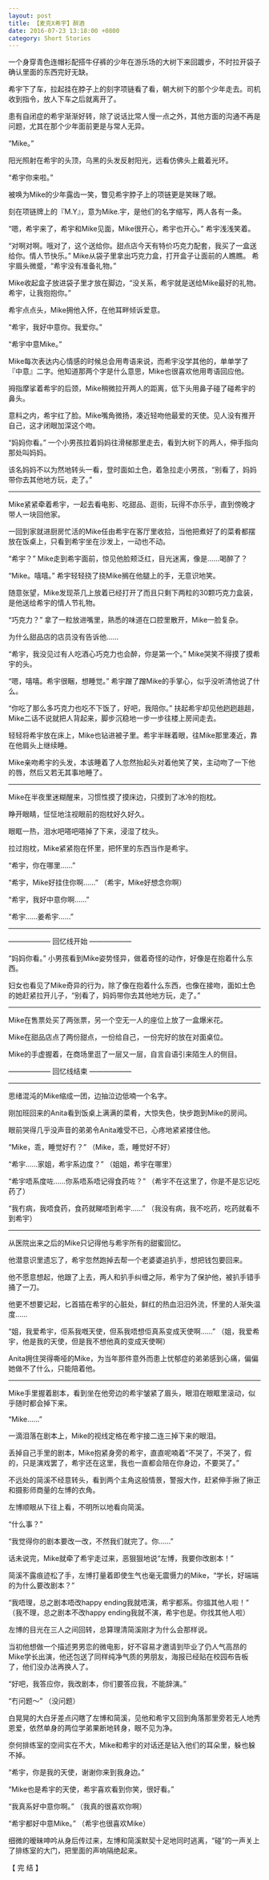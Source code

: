```yaml
---
layout: post
title: 【麦克X希宇】醉酒
date: 2016-07-23 13:18:00 +0800
category: Short Stories
---
```

一个身穿青色连帽衫配搭牛仔裤的少年在游乐场的大树下来回踱步，不时拉开袋子确认里面的东西完好无缺。

希宇下了车，拉起挂在脖子上的刻字项链看了看，朝大树下的那个少年走去。司机收到指令，放人下车之后就离开了。

患有自闭症的希宇渐渐好转，除了说话比常人慢一点之外，其他方面的沟通不再是问题，尤其在那个少年面前更是与常人无异。

“Mike。”

阳光照射在希宇的头顶，乌黑的头发反射阳光，远看仿佛头上戴着光环。

“希宇你来啦。”

被唤为Mike的少年露齿一笑，瞥见希宇脖子上的项链更是笑眯了眼。

刻在项链牌上的『M.Y』，意为Mike.宇，是他们的名字缩写，两人各有一条。

“嗯，希宇来了，希宇和Mike见面，Mike很开心，希宇也开心。” 希宇浅浅笑着。

“对啊对啊。哦对了，这个送给你。甜点店今天有特价巧克力配套，我买了一盒送给你。情人节快乐。” Mike从袋子里拿出巧克力盒，打开盒子让面前的人瞧瞧。
希宇眉头微蹙，“希宇没有准备礼物。”

Mike收起盒子放进袋子里才放在脚边，“没关系，希宇就是送给Mike最好的礼物。希宇，让我抱抱你。”

希宇点点头，Mike拥他入怀，在他耳畔倾诉爱意。

“希宇，我好中意你。我爱你。”

“希宇中意Mike。”

Mike每次表达内心情感的时候总会用粤语来说，而希宇没学其他的，单单学了『中意』二字。他知道那两个字是什么意思，Mike也很喜欢他用粤语回应他。

拇指摩挲着希宇的后颈，Mike稍微拉开两人的距离，低下头用鼻子碰了碰希宇的鼻头。

意料之内，希宇红了脸。Mike嘴角微扬，凑近轻吻他最爱的天使。见人没有推开自己，这才闭眼加深这个吻。

“妈妈你看。” 一个小男孩拉着妈妈往滑梯那里走去，看到大树下的两人，伸手指向那处叫妈妈。

该名妈妈不以为然地转头一看，登时面如土色，着急拉走小男孩，“别看了，妈妈带你去其他地方玩，走了。”

---

Mike紧紧牵着希宇，一起去看电影、吃甜品、逛街，玩得不亦乐乎，直到傍晚才带人一块回他家。

一回到家就进厨房忙活的Mike任由希宇在客厅里收拾，当他把煮好了的菜肴都摆放在饭桌上，只看到希宇坐在沙发上，一动也不动。

“希宇？” Mike走到希宇面前，惊见他脸颊泛红，目光迷离，像是……喝醉了？

“Mike。嘻嘻。” 希宇轻轻挠了挠Mike搁在他腿上的手，无意识地笑。

随意张望，Mike发现茶几上放着已经打开了而且只剩下两粒的30颗巧克力盒装，是他送给希宇的情人节礼物。

“巧克力？” 拿了一粒放进嘴里，熟悉的味道在口腔里散开，Mike一脸复杂。

为什么甜品店的店员没有告诉他……

“希宇，我没见过有人吃酒心巧克力也会醉，你是第一个。” Mike哭笑不得摸了摸希宇的头。

“嗯，嘻嘻。希宇很睏，想睡觉。” 希宇蹭了蹭Mike的手掌心，似乎没听清他说了什么。

“你吃了那么多巧克力也吃不下饭了，好吧，我陪你。” 扶起希宇却见他趔趔趄趄，Mike二话不说就把人背起来，脚步沉稳地一步一步往楼上房间走去。

轻轻将希宇放在床上，Mike也钻进被子里。希宇半眯着眼，往Mike那里凑近，靠在他肩头上继续睡。

Mike亲吻希宇的头发，本该睡着了人忽然抬起头对着他笑了笑，主动吻了一下他的唇，然后又若无其事地睡了。

---

Mike在半夜里迷糊醒来，习惯性摸了摸床边，只摸到了冰冷的抱枕。

睁开眼睛，怔怔地注视眼前的抱枕好久好久。

眼眶一热，泪水吧嗒吧嗒掉了下来，浸湿了枕头。

拉过抱枕，Mike紧紧抱在怀里，把怀里的东西当作是希宇。

“希宇，你在哪里……”

“希宇，Mike好挂住你啊……” （希宇，Mike好想念你啊）

“希宇，我好中意你啊……”

“希宇……姜希宇……”

---

—————— 回忆线开始 ——————

“妈妈你看。” 小男孩看到Mike姿势怪异，做着奇怪的动作，好像是在抱着什么东西。

妇女也看见了Mike奇异的行为，除了像在抱着什么东西，也像在接吻，面如土色的她赶紧拉开儿子，“别看了，妈妈带你去其他地方玩，走了。”

---

Mike在售票处买了两张票，另一个空无一人的座位上放了一盒爆米花。

Mike在甜品店点了两份甜点，一份给自己，一份完好的放在对面桌位。

Mike的手虚握着，在商场里逛了一层又一层，自言自语引来陌生人的侧目。

—————— 回忆线结束 ——————

---

思绪混沌的Mike缩成一团，边抽泣边低喃一个名字。

刚加班回来的Anita看到饭桌上满满的菜肴，大惊失色，快步跑到Mike的房间。

眼前哭得几乎没声音的弟弟令Anita难受不已，心疼地紧紧搂住他。

“Mike，乖，睡觉好冇？” （Mike，乖，睡觉好不好）

“希宇……家姐，希宇系边度？” （姐姐，希宇在哪里）

“希宇唔系度咗……你系唔系唔记得食药咗？” （希宇不在这里了，你是不是忘记吃药了）

“我冇病，我唔食药，食药就睇唔到希宇……” （我没有病，我不吃药，吃药就看不到希宇）

---

从医院出来之后的Mike只记得他与希宇所有的甜蜜回忆。

他潜意识里遗忘了，希宇忽然跑掉去帮一个老婆婆追扒手，想把钱包要回来。

他不愿意想起，他跟了上去，两人和扒手纠缠之际，希宇为了保护他，被扒手错手捅了一刀。

他更不想要记起，匕首插在希宇的心脏处，鲜红的热血汨汨外流，怀里的人渐失温度……

“姐，我爱希宇，佢系我嘅天使，但系我唔想佢真系变成天使啊……” （姐，我爱希宇，他是我的天使，但是我不想他真的变成天使啊）

Anita拥住哭得嘶哑的Mike，为当年那件意外而患上忧郁症的弟弟感到心痛，偏偏她做不了什么，只能陪着他。

---

Mike手里握着剧本，看到坐在他旁边的希宇皱紧了眉头，眼泪在眼眶里滚动，似乎随时都会掉下来。

“Mike……”

一滴泪落在剧本上，Mike的视线定格在希宇接二连三掉下来的眼泪。

丢掉自己手里的剧本，Mike抱紧身旁的希宇，直直呢喃着“不哭了，不哭了，假的，只是演戏罢了，希宇还在这里，我也一直都会陪在你身边，不要哭了。”

不远处的简溪不经意转头，看到两个主角这般情景，警报大作，赶紧伸手揪了揪正和摄影师商量的左博的衣角。

左博顺眼从下往上看，不明所以地看向简溪。

“什么事？”

“我觉得你的剧本要改一改，不然我们就完了。你……”

话未说完，Mike就牵了希宇走过来，恶狠狠地说“左博，我要你改剧本！”

简溪不露痕迹松了手，左博打量着即使生气也毫无震慑力的Mike，“学长，好端端的为什么要改剧本？”

“我唔理，总之剧本唔改happy ending我就唔演，希宇都系。你搵其他人啦！” （我不理，总之剧本不改happy ending我就不演，希宇也是。你找其他人啦）

左博的目光在三人之间回转，总算理清简溪刚才为什么会那样说。

当初他想做一个描述男男恋的微电影，好不容易才邀请到毕业了仍人气高昂的Mike学长出演，他还包送了同样纯净气质的男朋友，海报已经贴在校园布告板了，他们没办法再换人了。

“好吧，我答应你，我改剧本，你们要答应我，不能辞演。”

“冇问题～” （没问题）

白晃晃的大白牙差点闪瞎了左博和简溪，见他和希宇又回到角落那里旁若无人地秀恩爱，依然单身的两位学弟果断地转身，眼不见为净。

奈何排练室的空间实在不大，Mike和希宇的对话还是钻入他们的耳朵里，躲也躲不掉。

“希宇，你是我的天使，谢谢你来到我身边。”

“Mike也是希宇的天使，希宇喜欢看到你笑，很好看。”

“我真系好中意你啊。” （我真的很喜欢你啊）

“希宇都好中意Mike。” （希宇也很喜欢Mike）

细微的暧昧呻吟从身后传过来，左博和简溪默契十足地同时逃离，“碰”的一声关上了排练室的大门，把里面的声响隔绝起来。

【 完 结 】